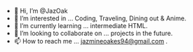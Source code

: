 - 👋 Hi, I’m @JazOak
- 👀 I’m interested in ... Coding, Traveling, Dining out & Anime.
- 🌱 I’m currently learning ... intermediate HTML.
- 💞️ I’m looking to collaborate on ... projects in the future.
- 📫 How to reach me ... jazmineoakes94@gmail.com .

<!---
JazOak/JazOak is a ✨ special ✨ repository because its `README.md` (this file) appears on your GitHub profile.
You can click the Preview link to take a look at your changes.
--->
